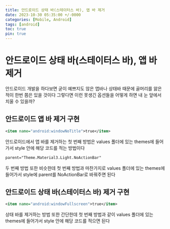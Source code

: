 ```yaml
---
title: 안드로이드 상태 바(스테이터스 바), 앱 바 제거
date: 2023-10-30 05:35:00 +/-0000
categories: [Mobile, Android]
tags: [android]
toc: true
pin: true
---
```


# 안드로이드 상태 바(스테이터스 바), 앱 바 제거

안드로이드 개발을 하다보면 굳이 예쁘지도 않은 앱바나 상태바 때문에 골머리를 앓은 적이
한번 쯤은 있을 것이다 그렇다면 이런 못생긴 옵션들을 어떻게 하면 내 눈 앞에서 치울 수 있을까?

## 안드로이드 앱 바 제거 구현

~~~xml
<item name="android:windowNoTitle">true</item>
~~~

안드로이드에서 앱 바를 제거하는 첫 번째 방법은 values 폴더에 있는 themes에 들어가서
style 안에 해당 코드를 적는 방법이다

~~~xml
parent="Theme.Material3.Light.NoActionBar"
~~~

두 번째 방법 또한 비슷한데 첫 번째 방법과 마찬가지로 values 폴더에 있는 themes에 들어가서
style에 parent를 NoActionBar로 바꿔주면 된다

## 안드로이드 상태 바(스테이터스 바) 제거 구현

~~~xml
<item name="android:windowFullscreen">true</item>
~~~

상태 바를 제거하는 방법 또한 간단한데 첫 번째 방법과 같이 values 폴더에 있는 themes에 들어가서
style 안에 해당 코드를 적으면 된다